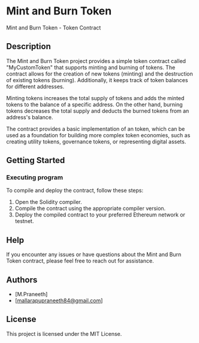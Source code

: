 # Mint and Burn Token

Mint and Burn Token - Token Contract

## Description

The Mint and Burn Token project provides a simple  token contract called "MyCustomToken" that supports minting and burning of tokens. The contract allows for the creation of new tokens (minting) and the destruction of existing tokens (burning). Additionally, it keeps track of token balances for different addresses.

Minting tokens increases the total supply of tokens and adds the minted tokens to the balance of a specific address. On the other hand, burning tokens decreases the total supply and deducts the burned tokens from an address's balance.

The contract provides a basic implementation of an token, which can be used as a foundation for building more complex token economies, such as creating utility tokens, governance tokens, or representing digital assets.

## Getting Started

### Executing program

To compile and deploy the contract, follow these steps:

1. Open the Solidity compiler.
2. Compile the contract using the appropriate compiler version.
3. Deploy the compiled contract to your preferred Ethereum network or testnet.


## Help

If you encounter any issues or have questions about the Mint and Burn Token contract, please feel free to reach out for assistance.

## Authors

- [M.Praneeth]
- [mallarapupraneeth84@gmail.com]

## License

This project is licensed under the MIT License. 

